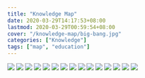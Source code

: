 ```yaml
---
title: "Knowledge Map"
date: 2020-03-29T14:17:53+08:00
lastmod: 2020-03-29T00:59:54+08:00
cover: "/knowledge-map/big-bang.jpg"
categories: ["Knowledge"]
tags: ["map", "education"]
---
```


![](/knowledge-map/big-bang.jpg)
![](/knowledge-map/universe.jpg)
![](/knowledge-map/physics.jpg)
![](/knowledge-map/cs.jpg)
![](/knowledge-map/math.jpg)
![](/knowledge-map/biology.jpg)
![](/knowledge-map/chemistry.jpg)
![](/knowledge-map/donut.jpg)
![](/knowledge-map/lisa.jpg)
![](/knowledge-map/nose.jpg)
![](/knowledge-map/gravitational-wave.jpg)
![](/knowledge-map/math-sheet.jpg)
![](/knowledge-map/life-tech.jpg)
![](/knowledge-map/life.jpg)
![](/knowledge-map/mechanics.jpg)
